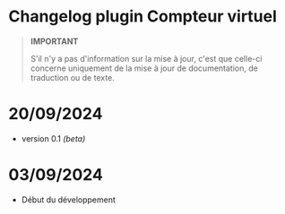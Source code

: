 # Changelog plugin Compteur virtuel

>**IMPORTANT**
>
>S'il n'y a pas d'information sur la mise à jour, c'est que celle-ci concerne uniquement de la mise à jour de documentation, de traduction ou de texte.

# 20/09/2024

- version 0.1 *(beta)*

# 03/09/2024

- Début du développement
